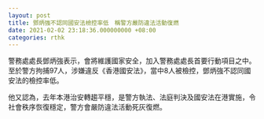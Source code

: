 ```yaml
---
layout: post
title: 鄧炳強不認同國安法檢控率低　稱警方嚴防違法活動復燃
date: 2021-02-02 23:18:36.000000000 +08:00
categories: rthk
---
```


警務處處長鄧炳強表示，會將維護國家安全，加入警務處處長首要行動項目之中。至於警方拘捕97人，涉嫌違反《香港國安法》，當中8人被檢控，鄧炳強不認同國安法的檢控率低。

他又認為，去年本港治安轉趨平穩，是警方執法、法庭判決及國安法在港實施，令社會秩序恢復穩定，警方會嚴防違法活動死灰復燃。
